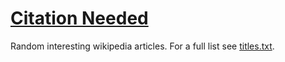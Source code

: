 # [Citation Needed](https://childishgiant.github.io/citation-needed)

Random interesting wikipedia articles. For a full list see [titles.txt](titles.txt).